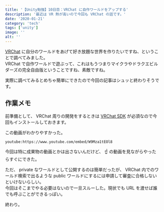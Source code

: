 ```yaml
---
title: '【Unity勉強】10日目：VRChat に自作ワールドをアップする'
description: '最近は VR 熱が高いので今回も VRChat の話です。'
date: '2020-01-21'
category: 'tech'
tags: ['unity']
image: ''
alt: ''
---
```


[VRChat](https://www.vrchat.com/) に自分のワールドをあげて好き放題な世界を作りたいですね、ということで調べてみました。  
VRChat で自作ワールドで遊ぶって、これはもうつまりマイクラやドラクエビルダーズの完全自由版ということですね、素敵ですね。

実際に調べてみるとめちゃ簡単にできたので今回の記事はシュッと終わりそうです。

## 作業メモ

前準備として、 VRChat 周りの開発をするときは [VRChat SDK](https://docs.vrchat.com/docs/setting-up-the-sdk) が必須なので今回もインストールしておきます。

この動画がわかりやすかった。

`youtube:https://www.youtube.com/embed/W9Mza1tEOl8`

今回は特に成果物の動画とかは出さないんだけど、 :point_up: の動画を見ながらやったらすぐにできた。

ただ、 private なワールドとして公開するのは簡単だったが、 VRChat 内でのワールド検索で出るような public ワールドにするには申請して審査に合格しないといけないらしい。  
今回はそこまでやる必要はないので一旦スルーした。現状でも URL を渡せば誰でも呼ぶことができるっぽい。

終わり。
